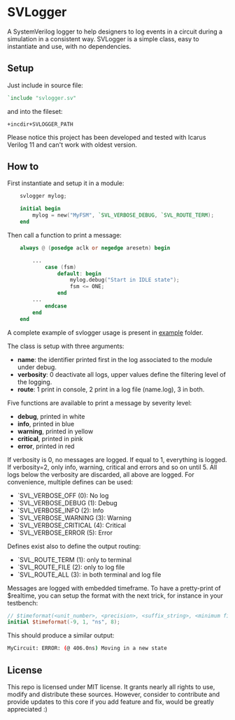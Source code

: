 # SVLogger

A SystemVerilog logger to help designers to log events in a circuit during a
simulation in a consistent way. SVLogger is a simple class, easy to instantiate
and use, with no dependencies.

## Setup

Just include in source file:

```verilog
`include "svlogger.sv"
```

and into the fileset:

```
+incdir+SVLOGGER_PATH
```

Please notice this project has been developed and tested with Icarus Verilog 11 and can't work
with oldest version.

## How to

First instantiate and setup it in a module:

```verilog
    svlogger mylog;

    initial begin
        mylog = new("MyFSM", `SVL_VERBOSE_DEBUG, `SVL_ROUTE_TERM);
    end
```

Then call a function to print a message:

```verilog
    always @ (posedge aclk or negedge aresetn) begin

        ...
            case (fsm)
                default: begin
                    mylog.debug("Start in IDLE state");
                    fsm <= ONE;
                end
        ...
            endcase
        end
    end
```

A complete example of svlogger usage is present in [example](./example) folder.

The class is setup with three arguments:
- **name**: the identifier printed first in the log associated to the
  module under debug.
- **verbosity**: 0 deactivate all logs, upper values define the filtering level
  of the logging.
- **route**: 1 print in console, 2 print in a log file (name.log), 3 in both.


Five functions are available to print a message by severity level:
- **debug**, printed in white
- **info**, printed in blue
- **warning**, printed in yellow
- **critical**, printed in pink
- **error**, printed in red


If verbosity is 0, no messages are logged. If equal to 1, everything is logged.
If verbosity=2, only info, warning, critical and errors and so on until 5. All
logs below the verbosity are discarded, all above are logged. For convenience,
multiple defines can be used:
- \`SVL_VERBOSE_OFF (0): No log
- \`SVL_VERBOSE_DEBUG (1): Debug
- \`SVL_VERBOSE_INFO (2): Info
- \`SVL_VERBOSE_WARNING (3): Warning
- \`SVL_VERBOSE_CRITICAL (4): Critical
- \`SVL_VERBOSE_ERROR (5): Error

Defines exist also to define the output routing:
- \`SVL_ROUTE_TERM (1): only to terminal
- \`SVL_ROUTE_FILE (2): only to log file
- \`SVL_ROUTE_ALL (3): in both terminal and log file

Messages are logged with embedded timeframe. To have a pretty-print of $realtime,
you can setup the format with the next trick, for instance in your testbench:

```verilog
// $timeformat(<unit_number>, <precision>, <suffix_string>, <minimum field width>);
initial $timeformat(-9, 1, "ns", 8);
```

This should produce a similar output:

```bash
MyCircuit: ERROR: (@ 406.0ns) Moving in a new state
```

## License

This repo is licensed under MIT license. It grants nearly all rights to use,
modify and distribute these sources. However, consider to contribute and provide
updates to this core if you add feature and fix, would be greatly appreciated :)
